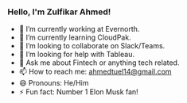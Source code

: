 ### Hello, I'm Zulfikar Ahmed!


- 🔭 I’m currently working at Evernorth.
- 🌱 I’m currently learning CloudPak.
- 👯 I’m looking to collaborate on Slack/Teams.
- 🤔 I’m looking for help with Tableau.
- 💬 Ask me about Fintech or anything tech related.
- 📫 How to reach me: ahmedtuel14@gmail.com
- 😄 Pronouns: He/Him
- ⚡ Fun fact: Number 1 Elon Musk fan!
